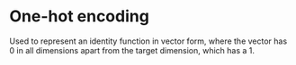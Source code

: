 # One-hot encoding

Used to represent an identity function in vector form, where the vector has $0$
in all dimensions apart from the target dimension, which has a $1$.
